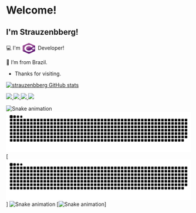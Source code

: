 <!--
- Bacharel em Administração de empresas
- MBA Executivo em Gestão de pessoas
- Atuo no mercado financeiro
- Desenvolvo aplicações desktop em csharp 
- Contato: strauzenbberg@outlook.com


**Strauzenbberg/strauzenbberg** is a ✨ _special_ ✨ repository because its `README.md` (this file) appears on your GitHub profile.

Here are some ideas to get you started:

- 🔭 I’m currently working on ...
- 🌱 I’m currently learning ...
- 👯 I’m looking to collaborate on ...
- 🤔 I’m looking for help with ...
- 💬 Ask me about ...
- 📫 How to reach me: ...
- 😄 Pronouns: ...
- ⚡ Fun fact: ...
-->

# Welcome!

 

## I'm Strauzenbberg!

 

:computer: I'm 
<img align="center" alt="Rafa-Csharp" height="30" width="40" src="https://raw.githubusercontent.com/devicons/devicon/master/icons/csharp/csharp-original.svg" style="max-width:100%;"> Developer!

:house_with_garden: I’m from Brazil.

- Thanks for visiting.

[![strauzenbberg GitHub stats](https://github-readme-stats.vercel.app/api?username=strauzenbberg)](https://github.com/strauzenbberg/github-readme-stats)


<a href="https://www.facebook.com/strauzenbberg" alt="Facebook" target="_blank">
  <img src="https://img.shields.io/badge/Facebook-1877F2?style=for-the-badge&logo=facebook&logoColor=white">
</a>
<a href="https://www.instagram.com/strauzenbberg" alt="Instagram" target="_blank">
  <img src="https://img.shields.io/badge/-Instagram-DF0174?style=for-the-badge&labelColor=DF0174&logo=instagram&logoColor=white&link=https://www.instagram.com/USERNAME">
</a>
<a href="mailto:strauzenbberg@outlook.com" alt="Outlook" target="_blank">
  <img src="https://img.shields.io/badge/Microsoft_Outlook-0078D4?style=for-the-badge&logo=microsoft-outlook&logoColor=white">
</a>
<a href="https://www.twitter.com/strauzenbberg" alt="Twitter" target="_blank">
  <img src="https://img.shields.io/badge/Twitter-1DA1F2?style=for-the-badge&logo=twitter&logoColor=white">
</a>
 
![Snake animation](strauzenbberg)
![Snake animation](https://github.com/strauzenbberg/strauzenbberg/blob/output/github-contribution-grid-snake.svg)
[![Snake animation](https://github.com/strauzenbberg/strauzenbberg/blob/output/github-contribution-grid-snake.svg)]
![Snake animation](https://github.com/strauzenbberg/blob/output/github-contribution-grid-snake.svg)
[![Snake animation](https://github.com/strauzenbberg/blob/output/github-contribution-grid-snake.svg)]



